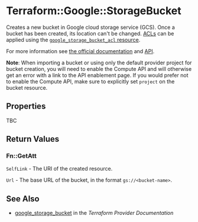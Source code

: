 # Terraform::Google::StorageBucket

Creates a new bucket in Google cloud storage service (GCS).
Once a bucket has been created, its location can't be changed.
[ACLs](https://cloud.google.com/storage/docs/access-control/lists) can be applied
using the [`google_storage_bucket_acl` resource](/docs/providers/google/r/storage_bucket_acl.html).

For more information see
[the official documentation](https://cloud.google.com/storage/docs/overview)
and
[API](https://cloud.google.com/storage/docs/json_api/v1/buckets).

**Note**: When importing a bucket or using only the default provider project for bucket creation, you will need to enable the Compute API and will otherwise get an error with a link to the API enablement page. If you would prefer not to enable the Compute API, make sure to explicitly set `project` on the bucket resource.

## Properties

TBC

## Return Values

### Fn::GetAtt

`SelfLink` - The URI of the created resource.

`Url` - The base URL of the bucket, in the format `gs://<bucket-name>`.

## See Also

* [google_storage_bucket](https://www.terraform.io/docs/providers/google/r/storage_bucket.html) in the _Terraform Provider Documentation_